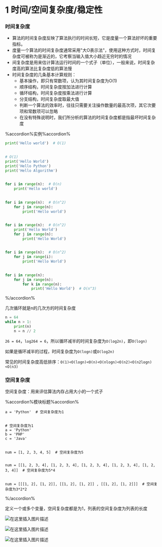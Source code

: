 # 1 时间/空间复杂度/稳定性

### 时间复杂度

- 算法的时间复杂度反映了算法执行的时间长短，它是度量一个算法好坏的重要指标。
- 度量一个算法的时间复杂度通常采用"大O表示法"，使用这种方式时，时间复杂度可被称为是渐近的，它考察当输入值大小趋近无穷时的情况
- 间复杂度是用来估计算法运行时间的一个式子（单位），一般来说，时间复杂度高的算法比复杂度低的算法慢
- 时间复杂度的几条基本计算规则：
  - 基本操作，即只有常数项，认为其时间复杂度为O(1)
  - 顺序结构，时间复杂度按加法进行计算
  - 循环结构，时间复杂度按乘法进行计算
  - 分支结构，时间复杂度取最大值
  - 判断一个算法的效率时，往往只需要关注操作数量的最高次项，其它次要项和常数项可以忽略
  - 在没有特殊说明时，我们所分析的算法的时间复杂度都是指最坏时间复杂度

%accordion%实例%accordion%

```python
print('Hello world')  # O(1)
 
 
# O(1)
print('Hello World')
print('Hello Python')
print('Hello Algorithm')
 
 
for i in range(n):  # O(n)
    print('Hello world')
 
 
for i in range(n):  # O(n^2)
    for j in range(n):
        print('Hello world')
 
 
for i in range(n):  # O(n^2)
    print('Hello World')
    for j in range(n):
        print('Hello World')
 
 
for i in range(n):  # O(n^2)
    for j in range(i):
        print('Hello World')
 
 
for i in range(n):
    for j in range(n):
        for k in range(n):
            print('Hello World')  # O(n^3)
```

%/accordion%

 几次循环就是n的几次方的时间复杂度

```python
n = 64
while n > 1:
    print(n)
    n = n // 2
```

 `26 = 64`，`log264 = 6`，所以循环减半的时间复杂度为`O(log2n)`，即`O(logn)`

如果是循环减半的过程，时间复杂度为`O(logn)`或`O(log2n)`

常见的时间复杂度高低排序：`O(1)<O(logn)<O(n)<O(nlogn)<O(n2)<O(n2logn)<O(n3)`

### 空间复杂度

空间复杂度：用来评估算法内存占用大小的一个式子

%accordion%模块标题%accordion%

```
a = 'Python'  # 空间复杂度为1
 
 
# 空间复杂度为1
a = 'Python'
b = 'PHP'
c = 'Java'
 
 
num = [1, 2, 3, 4, 5]  # 空间复杂度为5
 
 
num = [[1, 2, 3, 4], [1, 2, 3, 4], [1, 2, 3, 4], [1, 2, 3, 4], [1, 2, 3, 4]]  # 空间复杂度为5*4
 
 
num = [[[1, 2], [1, 2]], [[1, 2], [1, 2]] , [[1, 2], [1, 2]]]  # 空间复杂度为3*2*2
```

%/accordion%

 定义一个或多个变量，空间复杂度都是为1，列表的空间复杂度为列表的长度

![在这里插入图片描述](https://img-blog.csdnimg.cn/20200110142238300.png?)

![在这里插入图片描述](https://img-blog.csdnimg.cn/20200110142339959.png?)

![在这里插入图片描述](https://img-blog.csdnimg.cn/20200110142411236.png?)

